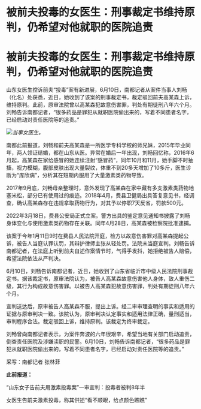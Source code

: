 # 被前夫投毒的女医生：刑事裁定书维持原判，仍希望对他就职的医院追责

# 被前夫投毒的女医生：刑事裁定书维持原判，仍希望对他就职的医院追责

山东女医生控诉前夫“投毒”案有新进展，6月10日，南都记者从案件当事人刘畅（化名）处获悉，近日，她收到了该案的刑事裁定书，裁定驳回前夫高某森上诉，维持原判。此前，原审法院曾以高某森犯故意伤害罪，判处有期徒刑八年六个月。刘畅告诉南都记者，“很多药品是罪犯从就职医院偷出来的，写着不同患者名字，已经启动对责任医院等的追责。”

![](https://inews.gtimg.com/om_bt/O2N1tvmciIYuq6K3HWdYybaXp43wLgdSgsLuBTRO7f8OkAA/1000)_当事女医生。_

南都此前报道，刘畅和前夫高某森是一所医学专科学校的师兄妹，2015年毕业同年，两人领证结婚，都在山东从医。异常在婚后一年出现，刘畅回忆称，2016年6月起，高某森在家给感冒的她连续注射“感冒药”，同年10月和11月，她手脚不时抽搐，视力模糊，腹部皮肤出现大量裂纹，体重不到20多天增加了10多斤，医生诊断为“库欣病”，分析其在短期内服用了大量激素类药物导致。

2017年9月底，刘畅母亲整理时，意外发现了高某森在家中藏有多支激素类药物地塞米松，部分已有使用过的痕迹。2018年4月，费县卫健局出具答复意见书，经调查，确认高某森存在违规拿取药物行为，对其予以停职7天反省，罚款500元。

2022年3月18日，费县公安局正式立案。警方出具的鉴定意见通知书披露了刘畅身体变化与使用激素类药物存在关联。同年4月28日，高某森被检察院批准逮捕。

该案于今年1月11日9时在费县人民法院开庭，检方以故意伤害罪对高某森提起公诉，被告人当庭认罪认罚，其辩护律师主张从轻处罚。法院未当庭宣判。刘畅告诉南都记者，在法庭上听到前夫自述作案情节时，气得手发抖，她拒绝被告人赔偿，希望法院依法从严判决。

6月10日，刘畅告诉南都记者，近日，她收到了山东省临沂市中级人民法院刑事裁定书。据该裁定书，原审法院认为，被告人高某森故意伤害他人身体，致人重伤二级，其行为构成故意伤害罪。以被告人高某森犯故意伤害罪，判处有期徒刑八年六个月。

宣判送达后，原审被告人高某森不服，提出上诉。经二审审理查明的事实和适用的证据与原审判决一致。该院认为，原审判决认定事实和适用法律正确，量刑适当，审判程序合法。裁定驳回上诉，维持原判。该裁定为终审裁定。

刘畅曾向南都记者表示，为案件奔波的六年很艰辛，希望当地有关部门启动追责，倒查责任医院及涉嫌渎职的民警。6月10日，刘畅告诉南都记者，“很多药品是罪犯从就职医院偷出来的，写着不同患者名字，已经启动对责任医院等的追责。”

采写：南都记者 张林菲

**此前报道：**

“山东女子告前夫用激素投毒案”一审宣判：投毒者被判8年半

女医生告前夫激素投毒，称其供述“看不顺眼，给点颜色瞧瞧”

